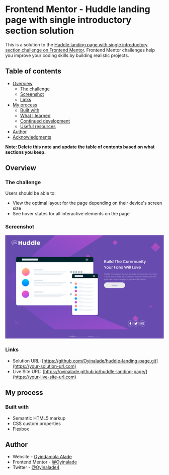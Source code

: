 # Frontend Mentor - Huddle landing page with single introductory section solution

This is a solution to the [Huddle landing page with single introductory section challenge on Frontend Mentor](https://www.frontendmentor.io/challenges/huddle-landing-page-with-a-single-introductory-section-B_2Wvxgi0). Frontend Mentor challenges help you improve your coding skills by building realistic projects.

## Table of contents

- [Overview](#overview)
  - [The challenge](#the-challenge)
  - [Screenshot](#screenshot)
  - [Links](#links)
- [My process](#my-process)
  - [Built with](#built-with)
  - [What I learned](#what-i-learned)
  - [Continued development](#continued-development)
  - [Useful resources](#useful-resources)
- [Author](#author)
- [Acknowledgments](#acknowledgments)

**Note: Delete this note and update the table of contents based on what sections you keep.**

## Overview

### The challenge

Users should be able to:

- View the optimal layout for the page depending on their device's screen size
- See hover states for all interactive elements on the page

### Screenshot

![](./screenshot.png)

### Links

- Solution URL: [https://github.com/Oyinalade/huddle-landing-page.git](https://your-solution-url.com)
- Live Site URL: [https://oyinalade.github.io/huddle-landing-page/](https://your-live-site-url.com)

## My process

### Built with

- Semantic HTML5 markup
- CSS custom properties
- Flexbox

## Author

- Website - [Oyindamola Alade](https://www.your-site.com)
- Frontend Mentor - [@Oyinalade](https://www.frontendmentor.io/profile/Oyinalade)
- Twitter - [@Oyinalade4](https://www.twitter.com/Oyinalade4)
